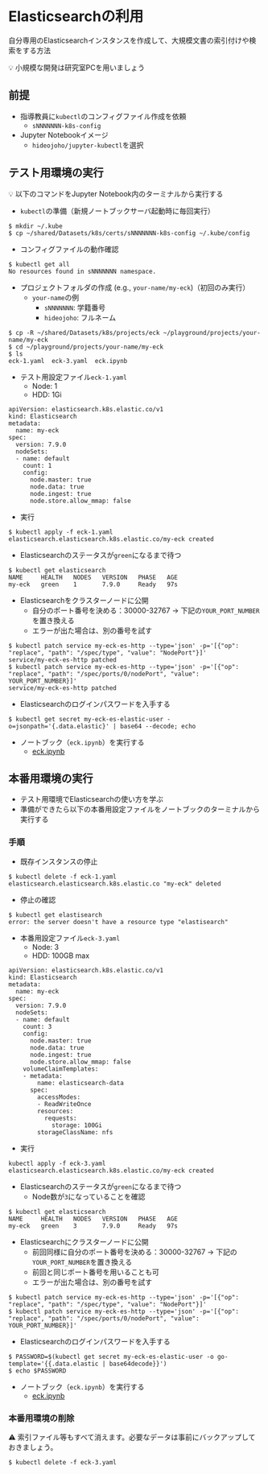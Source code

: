 # Elasticsearchの利用

自分専用のElasticsearchインスタンスを作成して、大規模文書の索引付けや検索をする方法

:bulb: 小規模な開発は研究室PCを用いましょう

## 前提

- 指導教員に`kubectl`のコンフィグファイル作成を依頼
  - `sNNNNNNN-k8s-config`
- Jupyter Notebookイメージ
  - `hideojoho/jupyter-kubectl`を選択

## テスト用環境の実行
:bulb: 以下のコマンドをJupyter Notebook内のターミナルから実行する

- `kubectl`の準備（新規ノートブックサーバ起動時に毎回実行）

```
$ mkdir ~/.kube
$ cp ~/shared/Datasets/k8s/certs/sNNNNNNN-k8s-config ~/.kube/config
```

- コンフィグファイルの動作確認
```
$ kubectl get all
No resources found in sNNNNNNN namespace.
```

- プロジェクトフォルダの作成 (e.g., `your-name/my-eck`)（初回のみ実行）
  - `your-name`の例
    - `sNNNNNNN`: 学籍番号
    - `hideojoho`: フルネーム

```
$ cp -R ~/shared/Datasets/k8s/projects/eck ~/playground/projects/your-name/my-eck
$ cd ~/playground/projects/your-name/my-eck
$ ls
eck-1.yaml  eck-3.yaml  eck.ipynb
```

- テスト用設定ファイル`eck-1.yaml`
  - Node: 1
  - HDD: 1Gi

```
apiVersion: elasticsearch.k8s.elastic.co/v1
kind: Elasticsearch
metadata:
  name: my-eck
spec:
  version: 7.9.0
  nodeSets:
  - name: default
    count: 1
    config:
      node.master: true
      node.data: true
      node.ingest: true
      node.store.allow_mmap: false
```

- 実行

```
$ kubectl apply -f eck-1.yaml
elasticsearch.elasticsearch.k8s.elastic.co/my-eck created
```

- Elasticsearchのステータスが`green`になるまで待つ

```
$ kubectl get elasticsearch
NAME     HEALTH   NODES   VERSION   PHASE   AGE
my-eck   green    1       7.9.0     Ready   97s
```

- Elasticsearchをクラスターノードに公開
  - 自分のポート番号を決める：30000-32767 → 下記の`YOUR_PORT_NUMBER`を置き換える
  - エラーが出た場合は、別の番号を試す

```
$ kubectl patch service my-eck-es-http --type='json' -p='[{"op": "replace", "path": "/spec/type", "value": "NodePort"}]'
service/my-eck-es-http patched
$ kubectl patch service my-eck-es-http --type='json' -p='[{"op": "replace", "path": "/spec/ports/0/nodePort", "value": YOUR_PORT_NUMBER}]'
service/my-eck-es-http patched
```

- Elasticsearchのログインパスワードを入手する

```
$ kubectl get secret my-eck-es-elastic-user -o=jsonpath='{.data.elastic}' | base64 --decode; echo
```

- ノートブック（`eck.ipynb`）を実行する
  - [eck.ipynb](ipynb/eck.ipynb)

## 本番用環境の実行

- テスト用環境でElasticsearchの使い方を学ぶ
- 準備ができたら以下の本番用設定ファイルをノートブックのターミナルから実行する

### 手順

- 既存インスタンスの停止

```
$ kubectl delete -f eck-1.yaml
elasticsearch.elasticsearch.k8s.elastic.co "my-eck" deleted
```

- 停止の確認

```
$ kubectl get elastisearch
error: the server doesn't have a resource type "elastisearch"
```

- 本番用設定ファイル`eck-3.yaml`
  - Node: 3
  - HDD: 100GB max

```
apiVersion: elasticsearch.k8s.elastic.co/v1
kind: Elasticsearch
metadata:
  name: my-eck
spec:
  version: 7.9.0
  nodeSets:
  - name: default
    count: 3
    config:
      node.master: true
      node.data: true
      node.ingest: true
      node.store.allow_mmap: false
    volumeClaimTemplates:
    - metadata:
        name: elasticsearch-data
      spec:
        accessModes:
        - ReadWriteOnce
        resources:
          requests:
            storage: 100Gi
        storageClassName: nfs
```

- 実行

```
kubectl apply -f eck-3.yaml
elasticsearch.elasticsearch.k8s.elastic.co/my-eck created
```

- Elasticsearchのステータスが`green`になるまで待つ
  - Node数が`3`になっていることを確認

```
$ kubectl get elasticsearch
NAME     HEALTH   NODES   VERSION   PHASE   AGE
my-eck   green    3       7.9.0     Ready   97s
```

- Elasticsearchにクラスターノードに公開
  - 前回同様に自分のポート番号を決める：30000-32767 → 下記の`YOUR_PORT_NUMBER`を置き換える
  - 前回と同じポート番号を用いることも可
  - エラーが出た場合は、別の番号を試す

```
$ kubectl patch service my-eck-es-http --type='json' -p='[{"op": "replace", "path": "/spec/type", "value": "NodePort"}]'
$ kubectl patch service my-eck-es-http --type='json' -p='[{"op": "replace", "path": "/spec/ports/0/nodePort", "value": YOUR_PORT_NUMBER}]'
```

- Elasticsearchのログインパスワードを入手する

```
$ PASSWORD=$(kubectl get secret my-eck-es-elastic-user -o go-template='{{.data.elastic | base64decode}}')
$ echo $PASSWORD
```

- ノートブック（`eck.ipynb`）を実行する
  - [eck.ipynb](ipynb/eck.ipynb)


### 本番用環境の削除

:warning: 索引ファイル等もすべて消えます。必要なデータは事前にバックアップしておきましょう。

```
$ kubectl delete -f eck-3.yaml
```
